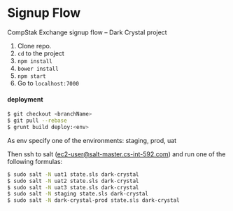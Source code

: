 # Signup Flow
CompStak Exchange signup flow – Dark Crystal project

1. Clone repo.
2. ```cd``` to the project
3. ```npm install```
4. ```bower install```
5. ```npm start```
6. Go to ```localhost:7000```

#### deployment

```bash
$ git checkout <branchName>
$ git pull --rebase
$ grunt build deploy:<env>
```
As env specify one of the environments: staging, prod, uat

Then ssh to salt (ec2-user@salt-master.cs-int-592.com) and run one of the following formulas:

```bash
$ sudo salt -N uat1 state.sls dark-crystal
$ sudo salt -N uat2 state.sls dark-crystal
$ sudo salt -N uat3 state.sls dark-crystal
$ sudo salt -N staging state.sls dark-crystal
$ sudo salt -N dark-crystal-prod state.sls dark-crystal
```